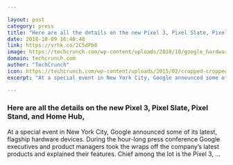 ```yaml
---

layout: post
category: press
title: "Here are all the details on the new Pixel 3, Pixel Slate, Pixel Stand, and Home Hub,"
date: 2018-10-09 16:40:48
link: https://vrhk.co/2C5dPb8
image: https://techcrunch.com/wp-content/uploads/2018/10/google_hardware_event_2018_003.jpg?w=600
domain: techcrunch.com
author: "TechCrunch"
icon: https://techcrunch.com/wp-content/uploads/2015/02/cropped-cropped-favicon-gradient.png?w=180
excerpt: "At a special event in New York City, Google announced some of its latest, flagship hardware devices. During the hour-long press conference Google executives and product managers took the wraps off the company’s latest products and explained their features. Chief among the lot is the Pixel 3, …"

---
```


### Here are all the details on the new Pixel 3, Pixel Slate, Pixel Stand, and Home Hub,

At a special event in New York City, Google announced some of its latest, flagship hardware devices. During the hour-long press conference Google executives and product managers took the wraps off the company’s latest products and explained their features. Chief among the lot is the Pixel 3, …